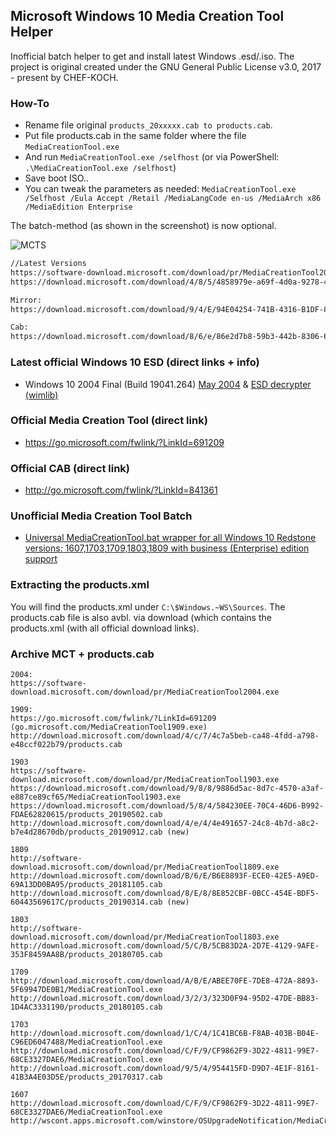## Microsoft Windows 10 Media Creation Tool Helper

Inofficial batch helper to get and install latest Windows .esd/.iso. The project is original created under the GNU General Public License v3.0, 2017 - present by CHEF-KOCH.


### How-To
* Rename file original `products_20xxxxx.cab to products.cab`.
* Put file products.cab in the same folder where the file `MediaCreationTool.exe`
* And run `MediaCreationTool.exe /selfhost` (or via PowerShell: `.\MediaCreationTool.exe /selfhost`)
* Save boot ISO..
* You can tweak the parameters as needed: `MediaCreationTool.exe /Selfhost /Eula Accept /Retail /MediaLangCode en-us /MediaArch x86 /MediaEdition Enterprise`

The batch-method (as shown in the screenshot) is now optional.

![MCTS](https://raw.githubusercontent.com/CHEF-KOCH/Microsoft-Windows-10-Media-Creation-Tool-Helper/master/.github/Screenshot.png)


```bash
//Latest Versions
https://software-download.microsoft.com/download/pr/MediaCreationTool2004.exe
https://download.microsoft.com/download/4/8/5/4858979e-a69f-4d0a-9278-4cbaab8d29bd/products.xml

Mirror:
https://download.microsoft.com/download/9/4/E/94E04254-741B-4316-B1DF-8CAEDF2DF16C/Windows10Upgrade9252.exe

Cab:
https://download.microsoft.com/download/8/6/e/86e2d7b8-59b3-442b-8306-6697fc52b2bd/products_20200514.cab
```


### Latest official Windows 10 ESD (direct links + info)

* Windows 10 2004 Final (Build 19041.264) [May 2004](https://gist.github.com/CHEF-KOCH/7ab8229825cf6912d1a6db3a0a4f39c1) & [ESD decrypter (wimlib)](https://github.com/abbodi1406/WHD/raw/master/scripts/esd-decrypter-wimlib-53.7z)

### Official Media Creation Tool (direct link)

* https://go.microsoft.com/fwlink/?LinkId=691209


### Official CAB (direct link)

* http://go.microsoft.com/fwlink/?LinkId=841361


### Unofficial Media Creation Tool Batch 

* [Universal MediaCreationTool.bat wrapper for all Windows 10 Redstone versions: 1607,1703,1709,1803,1809 with business (Enterprise) edition support](https://gist.github.com/AveYo/c74dc774a8fb81a332b5d65613187b15)

### Extracting the products.xml

You will find the products.xml under `C:\$Windows.~WS\Sources`. The products.cab file is also avbl. via download (which contains the products.xml (with all official download links).


### Archive MCT + products.cab

```
2004:
https://software-download.microsoft.com/download/pr/MediaCreationTool2004.exe

1909:
https://go.microsoft.com/fwlink/?LinkId=691209 (go.microsoft.com/MediaCreationTool1909.exe)
http://download.microsoft.com/download/4/c/7/4c7a5beb-ca48-4fdd-a798-e48ccf022b79/products.cab

1903
https://software-download.microsoft.com/download/pr/MediaCreationTool1903.exe
https://download.microsoft.com/download/9/8/8/9886d5ac-8d7c-4570-a3af-e887ce89cf65/MediaCreationTool1903.exe
https://download.microsoft.com/download/5/8/4/584230EE-70C4-46D6-B992-FDAE62820615/products_20190502.cab
http://download.microsoft.com/download/4/e/4/4e491657-24c8-4b7d-a8c2-b7e4d28670db/products_20190912.cab (new)

1809
http://software-download.microsoft.com/download/pr/MediaCreationTool1809.exe
http://download.microsoft.com/download/B/6/E/B6E8893F-ECE0-42E5-A9ED-69A13DD0BA95/products_20181105.cab
http://download.microsoft.com/download/8/E/8/8E852CBF-0BCC-454E-BDF5-60443569617C/products_20190314.cab (new)

1803
http://software-download.microsoft.com/download/pr/MediaCreationTool1803.exe
http://download.microsoft.com/download/5/C/B/5CB83D2A-2D7E-4129-9AFE-353F8459AA8B/products_20180705.cab

1709
http://download.microsoft.com/download/A/B/E/ABEE70FE-7DE8-472A-8893-5F69947DE0B1/MediaCreationTool.exe
http://download.microsoft.com/download/3/2/3/323D0F94-95D2-47DE-BB83-1D4AC3331190/products_20180105.cab

1703
http://download.microsoft.com/download/1/C/4/1C41BC6B-F8AB-403B-B04E-C96ED6047488/MediaCreationTool.exe
http://download.microsoft.com/download/C/F/9/CF9862F9-3D22-4811-99E7-68CE3327DAE6/MediaCreationTool.exe
http://download.microsoft.com/download/9/5/4/954415FD-D9D7-4E1F-8161-41B3A4E03D5E/products_20170317.cab

1607
http://download.microsoft.com/download/C/F/9/CF9862F9-3D22-4811-99E7-68CE3327DAE6/MediaCreationTool.exe
http://wscont.apps.microsoft.com/winstore/OSUpgradeNotification/MediaCreationTool/prod/Products_20170116.cab
```
